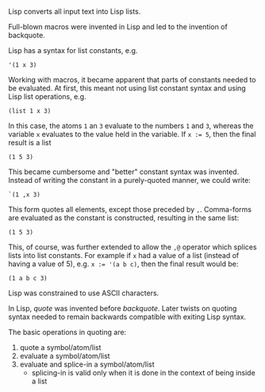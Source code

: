 Lisp converts all input text into Lisp lists.

Full-blown macros were invented in Lisp and led to the invention of backquote.

Lisp has a syntax for list constants, e.g.
```
'(1 x 3)
```

Working with macros, it became apparent that parts of constants needed to be evaluated.  At first, this meant not using list constant syntax and using Lisp list operations, e.g.
```
(list 1 x 3)
```

In this case, the atoms `1` an `3` evaluate to the numbers `1` and `3`, whereas the variable `x` evaluates to the value held in the variable.  If `x := 5`, then the final result is a list
```
(1 5 3)
```

This became cumbersome and "better" constant syntax was invented.  Instead of writing the constant in a purely-quoted manner, we could write:
```
`(1 ,x 3)
```
This form quotes all elements, except those preceded by `,`.  Comma-forms are evaluated as the constant is constructed, resulting in the same list:
```
(1 5 3)
```

This, of course, was further extended to allow the `,@` operator which splices lists into list constants.  For example if `x` had a value of a list (instead of having a value of 5), e.g. `x := '(a b c)`, then the final result would be:
```
(1 a b c 3)
```

Lisp was constrained to use ASCII characters.

In Lisp, *quote* was invented before *backquote*.  Later twists on quoting syntax needed to remain backwards compatible with exiting Lisp syntax.

The basic operations in quoting are:
1. quote a symbol/atom/list
2. evaluate a symbol/atom/list
3. evaluate and splice-in a symbol/atom/list 
	- splicing-in is valid only when it is done in the context of being inside a list